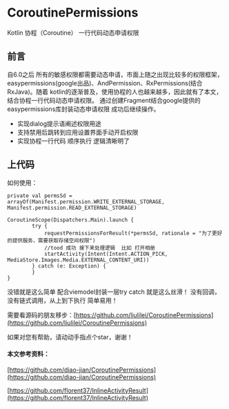 # CoroutinePermissions
Kotlin 协程（Coroutine） 一行代码动态申请权限

## 前言
自6.0之后 所有的敏感权限都需要动态申请，市面上随之出现比较多的权限框架，easypermissions(google出品)、AndPermission、RxPermissions(结合RxJava)。随着 kotlin的逐渐普及，使用协程的人也越来越多，因此就有了本文，结合协程一行代码动态申请权限。
通过创建Fragment结合google提供的easypermissions库封装动态申请权限 成功后继续操作。

- 实现dialog提示语阐述权限用途
- 支持禁用后跳转到应用设置界面手动开启权限
- 实现协程一行代码 顺序执行 逻辑清晰明了

## 上代码
如何使用：
`````
private val permsSd = arrayOf(Manifest.permission.WRITE_EXTERNAL_STORAGE, Manifest.permission.READ_EXTERNAL_STORAGE)
        
CoroutineScope(Dispatchers.Main).launch {
        try {
            requestPermissionsForResult(*permsSd, rationale = "为了更好的提供服务，需要获取存储空间权限")
            //tood 成功 接下来处理逻辑  比如 打开相册
            startActivity(Intent(Intent.ACTION_PICK, MediaStore.Images.Media.EXTERNAL_CONTENT_URI))
        } catch (e: Exception) {
        }
}
`````
没错就是这么简单  配合viemodel封装一层try catch 就是这么丝滑！
没有回调，没有链式调用，从上到下执行  简单易用！

需要看源码的朋友移步：[https://github.com/liulilei/CoroutinePermissions](https://github.com/liulilei/CoroutinePermissions)

如果对您有帮助，请动动手指点个star，谢谢！



#### 本文参考资料：
[https://github.com/diao-jian/CoroutinePermissions](https://github.com/diao-jian/CoroutinePermissions)

[https://github.com/florent37/InlineActivityResult](https://github.com/florent37/InlineActivityResult)



